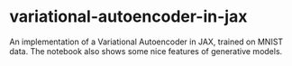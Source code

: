 # variational-autoencoder-in-jax
An implementation of a Variational Autoencoder in JAX, trained on MNIST data. The notebook also shows some nice features of generative models.
